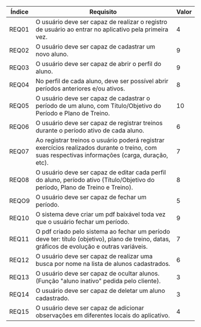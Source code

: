 | Índice | Requisito | Valor |
|--------|----------|-------|
| REQ01     | O usuário deve ser capaz de realizar o registro de usuário ao entrar no aplicativo pela primeira vez.         |    4   |
| REQ02      | O usuário deve ser capaz de cadastrar um novo aluno.                                                                                            |    9   |
| REQ03     | O usuário deve ser capaz de abrir o perfil do aluno.                                                                                            |   9    |
| REQ04     | No perfil de cada aluno, deve ser possível abrir períodos anteriores e/ou ativos.                                                               |    8   |
| REQ05     | O usuário deve ser capaz de cadastrar o período de um aluno, com Título/Objetivo do Período e Plano de Treino.                                  |    10   |
| REQ06     | O usuário deve ser capaz de registrar treinos durante o período ativo de cada aluno.                                                            |     6  |
| REQ07    | Ao registrar treinos o usuário poderá registrar exercícios realizados durante o treino, com suas respectivas informações (carga, duração, etc). |    7   |
| REQ08     | O usuário deve ser capaz de editar cada perfil do aluno, período ativo (Título/Objetivo do período, Plano de Treino e Treino).                  |    8   |
| REQO9     | O usuário deve ser capaz de fechar um período.                                                                                                  |    5   |
| REQ10     | O sistema deve criar um pdf baixável toda vez que o usuário fechar um período.                                                                  |   9    |
| REQ11    | O pdf criado pelo sistema ao fechar um período deve ter: título (objetivo), plano de treino, datas, gráficos de evolução e outras variáveis.    |   7    |
| REQ12     | O usuário deve ser capaz de realizar uma busca por nome na lista de alunos cadastrados.                                                         |   6    |
| REQ13    | O usuário deve ser capaz de ocultar alunos. (Função "aluno inativo" pedida pelo cliente).                                                       |     3  |
| REQ14     | O usuário deve ser capaz de deletar um aluno cadastrado.                                                                                        |   3    |
| REQ15     | O usuário deve ser capaz de adicionar observações em diferentes locais do aplicativo.                                                           |    4   |
